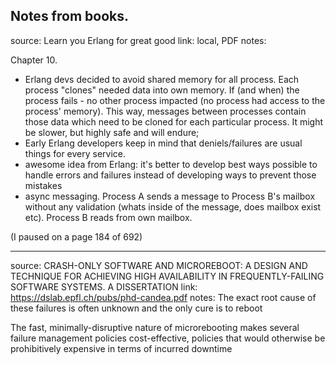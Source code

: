 ## Notes from books.

source: Learn you Erlang for great good
link: local, PDF
notes:

Chapter 10.
- Erlang devs decided to avoid shared memory for all process. Each process "clones" needed data into own memory. If (and when) the process fails - no other process impacted (no process had access to the process' memory). This way, messages between processes contain those data which need to be cloned for each particular process.
It might be slower, but highly safe and will endure;
- Early Erlang developers keep in mind that deniels/failures are usual things for every service.
- awesome idea from Erlang: it's better to develop best ways possible to handle errors and failures instead of developing ways to prevent those mistakes
- async messaging. Process A sends a message to Process B's mailbox without any validation (whats inside of the message, does mailbox exist etc). Process B reads from own mailbox. 


(I paused on a page 184 of 692)



---

source: CRASH-ONLY SOFTWARE AND MICROREBOOT: A DESIGN AND TECHNIQUE FOR ACHIEVING HIGH AVAILABILITY IN FREQUENTLY-FAILING SOFTWARE SYSTEMS. A DISSERTATION
link: https://dslab.epfl.ch/pubs/phd-candea.pdf
notes:
The exact root cause of these failures is often unknown and the only cure is to reboot

The fast, minimally-disruptive nature of microrebooting makes several failure management policies cost-effective, policies that would otherwise be prohibitively expensive in terms of incurred downtime
